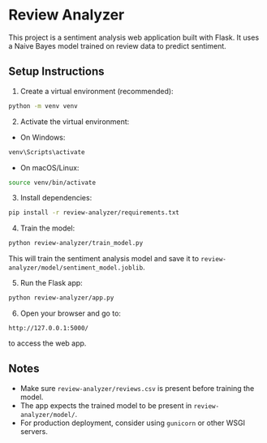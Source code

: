 # Review Analyzer

This project is a sentiment analysis web application built with Flask. It uses a Naive Bayes model trained on review data to predict sentiment.

## Setup Instructions

1. Create a virtual environment (recommended):

```bash
python -m venv venv
```

2. Activate the virtual environment:

- On Windows:
```bash
venv\Scripts\activate
```
- On macOS/Linux:
```bash
source venv/bin/activate
```

3. Install dependencies:

```bash
pip install -r review-analyzer/requirements.txt
```

4. Train the model:

```bash
python review-analyzer/train_model.py
```

This will train the sentiment analysis model and save it to `review-analyzer/model/sentiment_model.joblib`.

5. Run the Flask app:

```bash
python review-analyzer/app.py
```

6. Open your browser and go to:

```
http://127.0.0.1:5000/
```

to access the web app.

## Notes

- Make sure `review-analyzer/reviews.csv` is present before training the model.
- The app expects the trained model to be present in `review-analyzer/model/`.
- For production deployment, consider using `gunicorn` or other WSGI servers.
